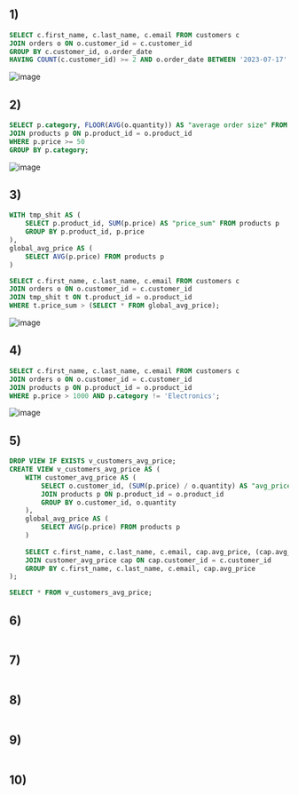 ## 1)
```sql
SELECT c.first_name, c.last_name, c.email FROM customers c
JOIN orders o ON o.customer_id = c.customer_id
GROUP BY c.customer_id, o.order_date
HAVING COUNT(c.customer_id) >= 2 AND o.order_date BETWEEN '2023-07-17' AND '2023-10-17';
```
![image](https://github.com/b0ryakha/SQL/assets/47691726/fefa7db3-ac9c-499b-8eaa-21c1b0e8000a)

## 2)
```sql
SELECT p.category, FLOOR(AVG(o.quantity)) AS "average order size" FROM orders o
JOIN products p ON p.product_id = o.product_id
WHERE p.price >= 50
GROUP BY p.category;
```
![image](https://github.com/b0ryakha/SQL/assets/47691726/62fb14ff-5b9b-4d68-9b30-87196fec5c2c)

## 3)
```sql
WITH tmp_shit AS (
	SELECT p.product_id, SUM(p.price) AS "price_sum" FROM products p
	GROUP BY p.product_id, p.price
),
global_avg_price AS (
	SELECT AVG(p.price) FROM products p
)

SELECT c.first_name, c.last_name, c.email FROM customers c
JOIN orders o ON o.customer_id = c.customer_id
JOIN tmp_shit t ON t.product_id = o.product_id
WHERE t.price_sum > (SELECT * FROM global_avg_price);
```
![image](https://github.com/b0ryakha/SQL/assets/47691726/39f798bd-3812-4641-ad89-ca7d8833c05d)

## 4)
```sql
SELECT c.first_name, c.last_name, c.email FROM customers c
JOIN orders o ON o.customer_id = c.customer_id
JOIN products p ON p.product_id = o.product_id
WHERE p.price > 1000 AND p.category != 'Electronics';
```
![image](https://github.com/b0ryakha/SQL/assets/47691726/22761f1c-9a3f-49cf-8c1b-2e680a12ebc8)

## 5)
```sql
DROP VIEW IF EXISTS v_customers_avg_price;
CREATE VIEW v_customers_avg_price AS (
	WITH customer_avg_price AS (
		SELECT o.customer_id, (SUM(p.price) / o.quantity) AS "avg_price" FROM orders o
		JOIN products p ON p.product_id = o.product_id
		GROUP BY o.customer_id, o.quantity
	),
	global_avg_price AS (
		SELECT AVG(p.price) FROM products p
	)
	
	SELECT c.first_name, c.last_name, c.email, cap.avg_price, (cap.avg_price - (SELECT * FROM global_avg_price)) AS "deviation" FROM customers c
	JOIN customer_avg_price cap ON cap.customer_id = c.customer_id
	GROUP BY c.first_name, c.last_name, c.email, cap.avg_price
);

SELECT * FROM v_customers_avg_price;
```

## 6)
```sql

```

## 7)
```sql

```

## 8)
```sql

```

## 9)
```sql

```

## 10)
```sql

```
